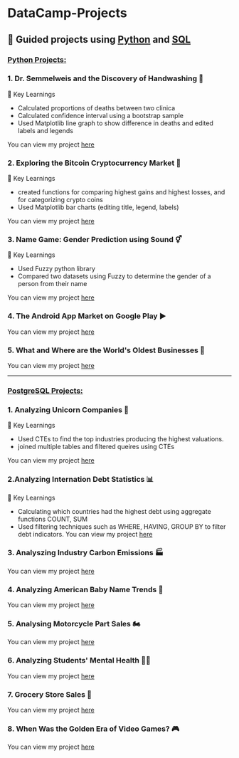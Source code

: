 # DataCamp-Projects
## 📶 Guided projects using [Python](https://github.com/Luke-Palmer-Divers/DataCamp-Projects/tree/main/Python) and [SQL](https://github.com/Luke-Palmer-Divers/DataCamp-Projects/tree/main/SQL)
### <ins>Python Projects:</ins> 
### 1. Dr. Semmelweis and the Discovery of Handwashing 🧼
🔑 Key Learnings
 - Calculated proportions of deaths between two clinica
 - Calculated confidence interval using a bootstrap sample
 - Used Matplotlib line graph to show difference in deaths and edited labels and legends

You can view my project [here](https://github.com/Luke-Palmer-Divers/DataCamp-Projects/blob/main/Python/Dr.%20Semmelweis%20and%20the%20Discovery%20of%20Handwashing/Dr.%20Semmelweis%20and%20the%20Discovery%20of%20Handwashing.ipynb)

### 2. Exploring the Bitcoin Cryptocurrency Market 💱
🔑 Key Learnings
 - created functions for comparing highest gains and highest losses, and for categorizing crypto coins
 - Used Matplotlib bar charts (editing title, legend, labels) 

You can view my project [here](https://github.com/Luke-Palmer-Divers/DataCamp-Projects/blob/main/Python/Exploring%20the%20Bitcoin%20Cryptocurrency%20Market/Exploring%20the%20Bitcoin%20Cryptocurrency%20Market.ipynb)
### 3. Name Game: Gender Prediction using Sound ⚥
🔑 Key Learnings
 - Used Fuzzy python library
 - Compared two datasets using Fuzzy to determine the gender of a person from their name

You can view my project [here](https://github.com/Luke-Palmer-Divers/DataCamp-Projects/blob/main/Python/Name%20Game_%20Gender%20Prediction%20using%20Sound/Name%20Game_%20Gender%20Prediction%20using%20Sound.ipynb)

### 4. The Android App Market on Google Play ▶️
You can view my project [here](https://github.com/Luke-Palmer-Divers/DataCamp-Projects/blob/main/Python/The%20Android%20App%20Market%20on%20Google%20Play/The%20Android%20App%20Market%20on%20Google%20Play.ipynb)

### 5. What and Where are the World's Oldest Businesses 💼
You can view my project [here](https://github.com/Luke-Palmer-Divers/DataCamp-Projects/blob/main/Python/What%20and%20Where%20are%20the%20World's%20Oldest%20Businesses/What%20and%20Where%20are%20the%20World's%20Oldest%20Businesses.ipynb)

___
### <ins>PostgreSQL Projects: </ins>
### 1.  Analyzing Unicorn Companies 🦄
🔑 Key Learnings
 - Used CTEs to find the top industries producing the highest valuations.
 - joined multiple tables and filtered queires using CTEs
   
You can view my project [here](https://github.com/Luke-Palmer-Divers/DataCamp-Projects/blob/main/SQL/Analyzing%20Unicorn%20Companies/Analyzing%20Unicorn%20Companies.ipynb)

### 2.Analyzing Internation Debt Statistics 📊
🔑 Key Learnings
 - Calculating which countries had the highest debt using aggregate functions COUNT, SUM
 - Used filtering techniques such as WHERE, HAVING, GROUP BY to filter debt indicators.
You can view my project [here](https://github.com/Luke-Palmer-Divers/DataCamp-Projects/blob/main/SQL/Analysing%20Internation%20Debt%20Statistics/Analysing%20International%20Debt%20Statistics.ipynb)

### 3. Analyszing Industry Carbon Emissions 🏭
You can view my project [here](https://github.com/Luke-Palmer-Divers/DataCamp-Projects/blob/main/SQL/Analyszing%20Industry%20Carbon%20Emissions/Analyszing%20Industry%20Carbon%20Emissions.ipynb)
### 4. Analyzing American Baby Name Trends 👶
You can view my project [here](https://github.com/Luke-Palmer-Divers/DataCamp-Projects/blob/main/SQL/Analyzing%20American%20Baby%20Name%20Trends/Analyzing%20American%20Baby%20Name%20Trends.ipynb)
### 5. Analysing Motorcycle Part Sales 🏍️
You can view my project [here](https://github.com/Luke-Palmer-Divers/DataCamp-Projects/blob/main/SQL/Analyzing%20Motorcycle%20Part%20Sales/Analysing%20Motorcycle%20Part%20Sales.ipynb)
### 6. Analyzing Students' Mental Health 🧑‍🎓
You can view my project [here](https://github.com/Luke-Palmer-Divers/DataCamp-Projects/blob/main/SQL/Analyzing%20Students'%20Mental%20Health/Analyzing%20Students'%20Mental%20Health.ipynb)
### 7. Grocery Store Sales 🏪
You can view my project [here](https://github.com/Luke-Palmer-Divers/DataCamp-Projects/blob/main/SQL/Grocery%20Store%20Sales/Grocery%20Store%20Sales.ipynb)
### 8. When Was the Golden Era of Video Games? 🎮
You can view my project [here](https://github.com/Luke-Palmer-Divers/DataCamp-Projects/blob/main/SQL/When%20Was%20the%20Golden%20Era%20of%20Video%20Games/When%20Was%20the%20Golden%20Era%20of%20Video%20Games.ipynb)


